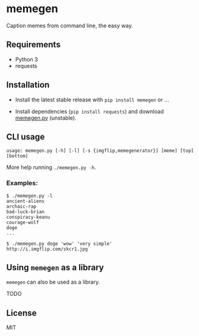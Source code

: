 # memegen

Caption memes from command line, the easy way.


## Requirements

- Python 3
- requests


## Installation

- Install the latest stable release with `pip install memegen` or ...

- Install dependencies (`pip install requests`) and download
  [memegen.py](https://raw.githubusercontent.com/surrealcristian/memegen/master/memegen.py)
  (unstable).


## CLI usage

    usage: memegen.py [-h] [-l] [-s {imgflip,memegenerator}] [meme] [top] [bottom]

More help running `./memegen.py -h`.

### Examples:

    $ ./memegen.py -l
    ancient-aliens
    archaic-rap
    bad-luck-brian
    conspiracy-keanu
    courage-wolf
    doge
    ...

    $ ./memegen.py doge 'wow' 'very simple'
    http://i.imgflip.com/skcr1.jpg


## Using `memegen` as a library

`memegen` can also be used as a library.

TODO


## License

MIT
